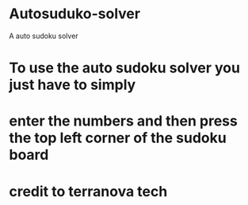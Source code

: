 # Autosuduko-solver
A  auto sudoku solver
# To use the auto sudoku solver you just have to simply 
# enter the numbers and then press the top left corner of the sudoku board
# credit to terranova tech

